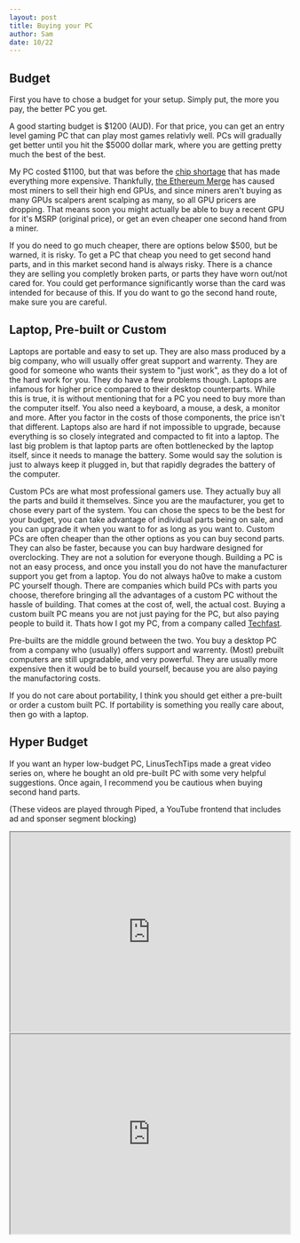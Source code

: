 ```yaml
---
layout: post
title: Buying your PC
author: Sam
date: 10/22
---
```


## Budget

First you have to chose a budget for your setup. Simply put, the more you pay, the better PC you get.

A good starting budget is $1200 (AUD). For that price, you can get an entry level gaming PC that can play most games relativly well. PCs will gradually get better until you hit the $5000 dollar mark, where you are getting pretty much the best of the best. 

My PC costed $1100, but that was before the [chip shortage](https://www.pcmag.com/news/inside-the-gpu-shortage-why-you-still-cant-buy-a-graphics-card) that has made everything more expensive. Thankfully, [the Ethereum Merge](https://ethereum.org/en/upgrades/merge/) has caused most miners to sell their high end GPUs, and since miners aren't buying as many GPUs scalpers arent scalping as many, so all GPU pricers are dropping. That means soon you might actually be able to buy a recent GPU for it's MSRP (original price), or get an even cheaper one second hand from a miner.

If you do need to go much cheaper, there are options below $500, but be warned, it is risky. To get a PC that cheap you need to get second hand parts, and in this market second hand is always risky. There is a chance they are selling you completly broken parts, or parts they have worn out/not cared for. You could get performance significantly worse than the card was intended for because of this. If you do want to go the second hand route, make sure you are careful.

## Laptop, Pre-built or Custom

Laptops are portable and easy to set up. They are also mass produced by a big company, who will usually offer great support and warrenty. They are good for someone who wants their system to "just work", as they do a lot of the hard work for you. They do have a few problems though. Laptops are infamous for higher price compared to their desktop counterparts. While this is true, it is without mentioning that for a PC you need to buy more than the computer itself. You also need a keyboard, a mouse, a desk, a monitor and more. After you factor in the costs of those components, the price isn't that different. Laptops also are hard if not impossible to upgrade, because everything is so closely integrated and compacted to fit into a laptop. The last big problem is that laptop parts are often bottlenecked by the laptop itself, since it needs to manage the battery. Some would say the solution is just to always keep it plugged in, but that rapidly degrades the battery of the computer.

Custom PCs are what most professional gamers use. They actually buy all the parts and build it themselves. Since you are the maufacturer, you get to chose every part of the system. You can chose the specs to be the best for your budget, you can take advantage of individual parts being on sale, and you can upgrade it when you want to for as long as you want to. Custom PCs are often cheaper than the other options as you can buy second parts. They can also be faster, because you can buy hardware designed for overclocking. They are not a solution for everyone though. Building a PC is not an easy process, and once you install you do not have the manufacturer support you get from a laptop. You do not always ha0ve to make a custom PC yourself though. There are companies which build PCs with parts you choose, therefore bringing all the advantages of a custom PC without the hassle of building. That comes at the cost of, well, the actual cost. Buying a custom built PC means you are not just paying for the PC, but also paying people to build it. Thats how I got my PC, from a company called [Techfast](https://techfast.com.au/).

Pre-builts are the middle ground between the two. You buy a desktop PC from a company who (usually) offers support and warrenty. (Most) prebuilt computers are still upgradable, and very powerful. They are usually more expensive then it would be to build yourself, because you are also paying the manufactoring costs. 

If you do not care about portability, I think you should get either a pre-built or order a custom built PC. If portability is something you really care about, then go with a laptop.

## Hyper Budget 

If you want an hyper low-budget PC, LinusTechTips made a great video series on, where he bought an old pre-built PC  with some very helpful suggestions. Once again, I recommend you be cautious when buying second hand parts. 

(These videos are played through Piped, a YouTube frontend that includes ad and sponser segment blocking)
<div align="center">
  <iframe width="100%" height="360"
  src="https://piped.kavin.rocks/embed/watch?v=xTAzwKiQ7Ns">
  </iframe>
  <iframe width="100%" height="360"
  src="https://piped.kavin.rocks/embed/watch?v=YLC9rZ2e0Ms">
  </iframe>
</div>

